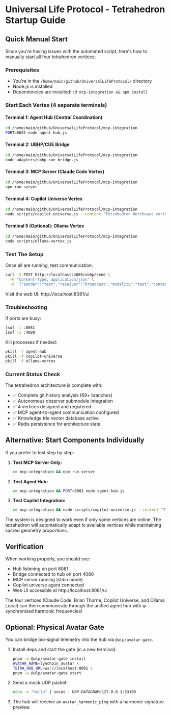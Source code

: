 # Universal Life Protocol - Tetrahedron Startup Guide

## Quick Manual Start

Since you're having issues with the automated script, here's how to manually start all four tetrahedron vertices:

### Prerequisites
- You're in the `/home/main/github/UniversalLifeProtocol/` directory
- Node.js is installed
- Dependencies are installed: `cd mcp-integration && npm install`

### Start Each Vertex (4 separate terminals)

#### Terminal 1: Agent Hub (Central Coordination)
```bash
cd /home/main/github/UniversalLifeProtocol/mcp-integration
PORT=8081 node agent-hub.js
```

#### Terminal 2: UBHP/CUE Bridge 
```bash
cd /home/main/github/UniversalLifeProtocol/mcp-integration
node adapters/ubhp-cue-bridge.js
```

#### Terminal 3: MCP Server (Claude Code Vertex)
```bash
cd /home/main/github/UniversalLifeProtocol/mcp-integration
npm run server
```

#### Terminal 4: Copilot Universe Vertex
```bash
cd /home/main/github/UniversalLifeProtocol/mcp-integration
node scripts/copilot-universe.js --content "Tetrahedron Northeast vertex online!"
```

#### Terminal 5 (Optional): Ollama Vertex
```bash
cd /home/main/github/UniversalLifeProtocol/mcp-integration
node scripts/ollama-vertex.js
```

### Test The Setup

Once all are running, test communication:

```bash
curl -X POST http://localhost:4080/ubhp/send \
  -H "Content-Type: application/json" \
  -d '{"sender":"test","receiver":"broadcast","modality":"test","content":"Tetrahedron test message"}'
```

Visit the web UI: http://localhost:8081/ui

### Troubleshooting

If ports are busy:
```bash
lsof -i :8081
lsof -i :4080
```

Kill processes if needed:
```bash
pkill -f agent-hub
pkill -f copilot-universe
pkill -f ollama-vertex
```

### Current Status Check

The tetrahedron architecture is complete with:
- ✅ Complete git history analysis (69+ branches)
- ✅ Autonomous observer submodule integration
- ✅ 4 vertices designed and registered
- ✅ MCP agent-to-agent communication configured
- ✅ Knowledge trie vector database active
- ✅ Redis persistence for architecture state

## Alternative: Start Components Individually

If you prefer to test step by step:

1. **Test MCP Server Only:**
   ```bash
   cd mcp-integration && npm run server
   ```

2. **Test Agent Hub:**
   ```bash
   cd mcp-integration && PORT=8081 node agent-hub.js
   ```

3. **Test Copilot Integration:**
   ```bash
   cd mcp-integration && node scripts/copilot-universe.js --content "Testing!"
   ```

The system is designed to work even if only some vertices are online. The tetrahedron will automatically adapt to available vertices while maintaining sacred geometry proportions.

## Verification

When working properly, you should see:
- Hub listening on port 8081
- Bridge connected to hub on port 4080  
- MCP server running (stdio mode)
- Copilot universe agent connected
- Web UI accessible at http://localhost:8081/ui

The four vertices (Claude Code, Brian Thorne, Copilot Universe, and Ollama Local) can then communicate through the unified agent hub with φ-synchronized harmonic frequencies!

## Optional: Physical Avatar Gate

You can bridge bio-signal telemetry into the hub via `@ulp/avatar-gate`.

1. Install deps and start the gate (in a new terminal):

   ```bash
   pnpm -w @ulp/avatar-gate install
   AVATAR_NAME=lynchpin_avatar \
   TETRA_HUB_URL=ws://localhost:8081 \
   pnpm -w @ulp/avatar-gate start
   ```
2. Send a mock UDP packet:

   ```bash
   echo -n "hello" | socat - UDP-DATAGRAM:127.0.0.1:53100
   ```
3. The hub will receive an `avatar_harmonic_ping` with a harmonic signature preview.
